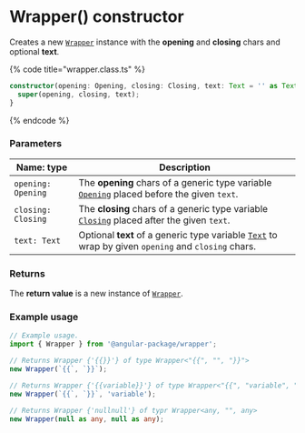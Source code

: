 # Wrapper() constructor

Creates a new [`Wrapper`](wrapper.md) instance with the **opening** and **closing** chars and optional **text**.

{% code title="wrapper.class.ts" %}
```typescript
constructor(opening: Opening, closing: Closing, text: Text = '' as Text) {
  super(opening, closing, text);
}
```
{% endcode %}

### Parameters

| Name: type         | Description                                                                                                                                                                |
| ------------------ | -------------------------------------------------------------------------------------------------------------------------------------------------------------------------- |
| `opening: Opening` | The **opening** chars of a generic type variable [`Opening`](generic-type-variables.md#wrap-opening) placed before the given `text`.                                       |
| `closing: Closing` | The **closing** chars of a generic type variable [`Closing`](generic-type-variables.md#wrap-closing) placed after the given `text`.                                        |
| `text: Text`       | Optional **text** of a generic type variable [`Text`](generic-type-variables.md#wrapper-less-than...-text-...greater-than) to wrap by given `opening` and `closing` chars. |

### Returns

The **return value** is a new instance of [`Wrapper`](wrapper.md).

### Example usage

```typescript
// Example usage.
import { Wrapper } from '@angular-package/wrapper';

// Returns Wrapper {'{{}}'} of type Wrapper<"{{", "", "}}">
new Wrapper(`{{`, `}}`);

// Returns Wrapper {'{{variable}}'} of type Wrapper<"{{", "variable", "}}">
new Wrapper(`{{`, `}}`, 'variable');

// Returns Wrapper {'nullnull'} of typr Wrapper<any, "", any>
new Wrapper(null as any, null as any);
```
